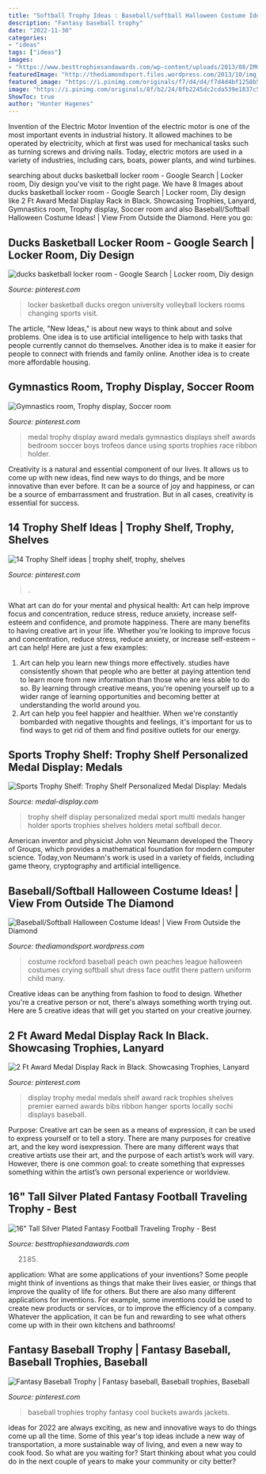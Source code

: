 ```yaml
---
title: "Softball Trophy Ideas : Baseball/softball Halloween Costume Ideas!"
description: "Fantasy baseball trophy"
date: "2022-11-30"
categories:
- "ideas"
tags: ["ideas"]
images:
- "https://www.besttrophiesandawards.com/wp-content/uploads/2013/08/IMG_2185-1.jpg"
featuredImage: "http://thediamondsport.files.wordpress.com/2013/10/img_7379.jpg?w=490"
featured_image: "https://i.pinimg.com/originals/f7/d4/d4/f7d4d4bf1258b5f6918774d75f02141e.jpg"
image: "https://i.pinimg.com/originals/8f/b2/24/8fb2245dc2cda539e1837c5d5801ae96.jpg"
ShowToc: true
author: "Hunter Hagenes"
---
```



Invention of the Electric Motor
Invention of the electric motor is one of the most important events in industrial history. It allowed machines to be operated by electricity, which at first was used for mechanical tasks such as turning screws and driving nails. Today, electric motors are used in a variety of industries, including cars, boats, power plants, and wind turbines.

	

		
searching about ducks basketball locker room - Google Search | Locker room, Diy design you've visit to the right page. We have 8 Images about ducks basketball locker room - Google Search | Locker room, Diy design like 2 Ft Award Medal Display Rack in Black. Showcasing Trophies, Lanyard, Gymnastics room, Trophy display, Soccer room and also Baseball/Softball Halloween Costume Ideas! | View From Outside the Diamond. Here you go:
		
    
## Ducks Basketball Locker Room - Google Search | Locker Room, Diy Design

<img loading=lazy src="https://i.pinimg.com/originals/62/b3/cd/62b3cd1484d5b8d8ee8e790780a448c4.jpg" onerror="this.onerror=null;this.src='https://tse1.mm.bing.net/th?id=OIP.jY8YRQGPVBDi2BPH5CzHyAHaE5&amp;pid=15.1';" alt="ducks basketball locker room - Google Search | Locker room, Diy design">

_Source: pinterest.com_

>locker basketball ducks oregon university volleyball lockers rooms changing sports visit. 

	

The article, "New Ideas," is about new ways to think about and solve problems. One idea is to use artificial intelligence to help with tasks that people currently cannot do themselves. Another idea is to make it easier for people to connect with friends and family online. Another idea is to create more affordable housing.

    
## Gymnastics Room, Trophy Display, Soccer Room

<img loading=lazy src="https://i.pinimg.com/originals/f7/d4/d4/f7d4d4bf1258b5f6918774d75f02141e.jpg" onerror="this.onerror=null;this.src='https://tse3.mm.bing.net/th?id=OIP.fcjmAZF-p0k4ArLL5KEazAHaJ4&amp;pid=15.1';" alt="Gymnastics room, Trophy display, Soccer room">

_Source: pinterest.com_

>medal trophy display award medals gymnastics displays shelf awards bedroom soccer boys trofeos dance using sports trophies race ribbon holder. 

	

Creativity is a natural and essential component of our lives. It allows us to come up with new ideas, find new ways to do things, and be more innovative than ever before. It can be a source of joy and happiness, or can be a source of embarrassment and frustration. But in all cases, creativity is essential for success.

    
## 14 Trophy Shelf Ideas | Trophy Shelf, Trophy, Shelves

<img loading=lazy src="https://i.pinimg.com/474x/1b/99/45/1b99455272821a1b8a5c3a61a58e8fc7--trophy-shelf-trophy-display.jpg" onerror="this.onerror=null;this.src='https://tse1.mm.bing.net/th?id=OIP.3EhFfMoNwtjZJ1uCXUMInwAAAA&amp;pid=15.1';" alt="14 Trophy Shelf ideas | trophy shelf, trophy, shelves">

_Source: pinterest.com_

>. 

	

What art can do for your mental and physical health: Art can help improve focus and concentration, reduce stress, reduce anxiety, increase self-esteem and confidence, and promote happiness.
There are many benefits to having creative art in your life. Whether you're looking to improve focus and concentration, reduce stress, reduce anxiety, or increase self-esteem – art can help! Here are just a few examples: 
1. Art can help you learn new things more effectively. studies have consistently shown that people who are better at paying attention tend to learn more from new information than those who are less able to do so. By learning through creative means, you're opening yourself up to a wider range of learning opportunities and becoming better at understanding the world around you. 
2. Art can help you feel happier and healthier. When we're constantly bombarded with negative thoughts and feelings, it's important for us to find ways to get rid of them and find positive outlets for our energy.

    
## Sports Trophy Shelf: Trophy Shelf Personalized Medal Display: Medals

<img loading=lazy src="https://cdn.shopify.com/s/files/1/0133/7892/products/multi_sport_trophy_shelf_grande.jpg?v=1550443831" onerror="this.onerror=null;this.src='https://tse1.mm.bing.net/th?id=OIP.J2cP_u95N3vqEf9UtAwDcgHaE8&amp;pid=15.1';" alt="Sports Trophy Shelf: Trophy Shelf Personalized Medal Display: Medals">

_Source: medal-display.com_

>trophy shelf display personalized medal sport multi medals hanger holder sports trophies shelves holders metal softball decor. 

	

American inventor and physicist John von Neumann developed the Theory of Groups, which provides a mathematical foundation for modern computer science. Today,von Neumann's work is used in a variety of fields, including game theory, cryptography and artificial intelligence.

    
## Baseball/Softball Halloween Costume Ideas! | View From Outside The Diamond

<img loading=lazy src="http://thediamondsport.files.wordpress.com/2013/10/img_7379.jpg?w=490" onerror="this.onerror=null;this.src='https://tse2.mm.bing.net/th?id=OIP.VraNa1FZead70VNCPNmw2wAAAA&amp;pid=15.1';" alt="Baseball/Softball Halloween Costume Ideas! | View From Outside the Diamond">

_Source: thediamondsport.wordpress.com_

>costume rockford baseball peach own peaches league halloween costumes crying softball shut dress face outfit there pattern uniform child many. 

	

Creative ideas can be anything from fashion to food to design. Whether you're a creative person or not, there's always something worth trying out. Here are 5 creative ideas that will get you started on your creative journey.

    
## 2 Ft Award Medal Display Rack In Black. Showcasing Trophies, Lanyard

<img loading=lazy src="https://i.pinimg.com/originals/83/81/52/8381520a246b737af5c8c6c6456ee68c.jpg" onerror="this.onerror=null;this.src='https://tse2.mm.bing.net/th?id=OIP.lrZs7AjRtKQUwZqwHSNAfQHaLf&amp;pid=15.1';" alt="2 Ft Award Medal Display Rack in Black. Showcasing Trophies, Lanyard">

_Source: pinterest.com_

>display trophy medal medals shelf award rack trophies shelves premier earned awards bibs ribbon hanger sports locally sochi displays baseball. 

	

Purpose:
Creative art can be seen as a means of expression, it can be used to express yourself or to tell a story. There are many purposes for creative art, and the key word isexpression. There are many different ways that creative artists use their art, and the purpose of each artist’s work will vary. However, there is one common goal: to create something that expresses something within the artist’s own personal experience or worldview.

    
## 16&quot; Tall Silver Plated Fantasy Football Traveling Trophy - Best

<img loading=lazy src="https://www.besttrophiesandawards.com/wp-content/uploads/2013/08/IMG_2185-1.jpg" onerror="this.onerror=null;this.src='https://tse3.mm.bing.net/th?id=OIP.2oLDWUNYSltuBqzk8grj1QHaJ4&amp;pid=15.1';" alt="16&quot; Tall Silver Plated Fantasy Football Traveling Trophy - Best">

_Source: besttrophiesandawards.com_

>2185. 

	

application: What are some applications of your inventions?
Some people might think of inventions as things that make their lives easier, or things that improve the quality of life for others. But there are also many different applications for inventions. For example, some inventions could be used to create new products or services, or to improve the efficiency of a company. Whatever the application, it can be fun and rewarding to see what others come up with in their own kitchens and bathrooms!

    
## Fantasy Baseball Trophy | Fantasy Baseball, Baseball Trophies, Baseball

<img loading=lazy src="https://i.pinimg.com/originals/8f/b2/24/8fb2245dc2cda539e1837c5d5801ae96.jpg" onerror="this.onerror=null;this.src='https://tse1.mm.bing.net/th?id=OIP.998h3Bt-b2tCDdiHPfxdVgHaLH&amp;pid=15.1';" alt="Fantasy Baseball Trophy | Fantasy baseball, Baseball trophies, Baseball">

_Source: pinterest.com_

>baseball trophies trophy fantasy cool buckets awards jackets. 

	

ideas for 2022 are always exciting, as new and innovative ways to do things come up all the time. Some of this year's top ideas include a new way of transportation, a more sustainable way of living, and even a new way to cook food. So what are you waiting for? Start thinking about what you could do in the next couple of years to make your community or city better?

